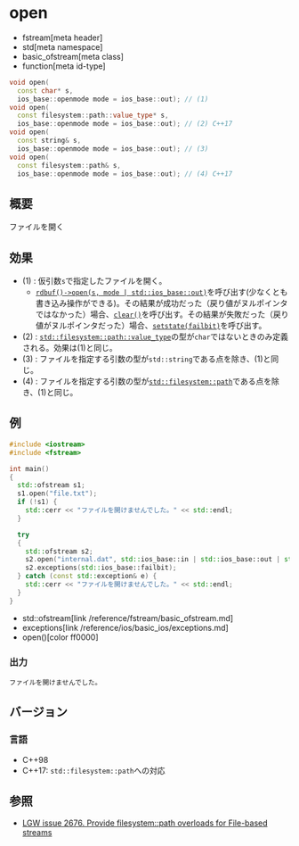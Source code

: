 # open
* fstream[meta header]
* std[meta namespace]
* basic_ofstream[meta class]
* function[meta id-type]

```cpp
void open(
  const char* s,
  ios_base::openmode mode = ios_base::out); // (1)
void open(
  const filesystem::path::value_type* s,
  ios_base::openmode mode = ios_base::out); // (2) C++17
void open(
  const string& s,
  ios_base::openmode mode = ios_base::out); // (3)
void open(
  const filesystem::path& s,
  ios_base::openmode mode = ios_base::out); // (4) C++17
```

## 概要

ファイルを開く

## 効果

- (1) : 仮引数`s`で指定したファイルを開く。
    - [`rdbuf()->open(s, mode | std::ios_base::out)`](/reference/fstream/basic_filebuf/open.md)を呼び出す(少なくとも書き込み操作ができる)。その結果が成功だった（戻り値がヌルポインタではなかった）場合、[`clear()`](/reference/ios/basic_ios/clear.md)を呼び出す。その結果が失敗だった（戻り値がヌルポインタだった）場合、[`setstate(failbit)`](/reference/ios/basic_ios/setstate.md)を呼び出す。
- (2) : [`std::filesystem::path::value_type`](/reference/filesystem/path.md)の型が`char`ではないときのみ定義される。効果は(1)と同じ。
- (3) : ファイルを指定する引数の型が`std::string`である点を除き、(1)と同じ。
- (4) : ファイルを指定する引数の型が[`std::filesystem::path`](/reference/filesystem/path.md)である点を除き、(1)と同じ。

## 例

```cpp example
#include <iostream>
#include <fstream>

int main()
{
  std::ofstream s1;
  s1.open("file.txt");
  if (!s1) {
    std::cerr << "ファイルを開けませんでした。" << std::endl;
  }

  try
  {
    std::ofstream s2;
    s2.open("internal.dat", std::ios_base::in | std::ios_base::out | std::ios_base::binary);
    s2.exceptions(std::ios_base::failbit);
  } catch (const std::exception& e) {
    std::cerr << "ファイルを開けませんでした。" << std::endl;
  }
}
```
* std::ofstream[link /reference/fstream/basic_ofstream.md]
* exceptions[link /reference/ios/basic_ios/exceptions.md]
* open()[color ff0000]

### 出力
```
ファイルを開けませんでした。
```

## バージョン
### 言語
- C++98
- C++17: `std::filesystem::path`への対応

## 参照

- [LGW issue 2676. Provide filesystem::path overloads for File-based streams](https://wg21.cmeerw.net/lwg/issue2676)
